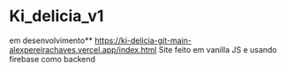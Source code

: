 # Ki_delicia_v1
em desenvolvimento**
https://ki-delicia-git-main-alexpereirachaves.vercel.app/index.html
Site feito em vanilla JS e usando firebase como backend
